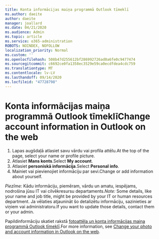```yaml
---
title: Konta informācijas maiņa programmā Outlook tīmeklī
ms.author: daeite
author: daeite
manager: joallard
ms.date: 04/21/2020
ms.audience: Admin
ms.topic: article
ms.service: o365-administration
ROBOTS: NOINDEX, NOFOLLOW
localization_priority: Normal
ms.custom: ''
ms.openlocfilehash: 508b47d255612bf286992726ad0a6fe0c9477474
ms.sourcegitcommit: c6692ce0fa1358ec3529e59ca0ecdfdea4cdc759
ms.translationtype: MT
ms.contentlocale: lv-LV
ms.lasthandoff: 09/14/2020
ms.locfileid: "47728798"
---
```

# <a name="change-account-information-in-outlook-on-the-web"></a><span data-ttu-id="638cf-102">Konta informācijas maiņa programmā Outlook tīmeklī</span><span class="sxs-lookup"><span data-stu-id="638cf-102">Change account information in Outlook on the web</span></span>

1. <span data-ttu-id="638cf-103">Lapas augšdaļā atlasiet savu vārdu vai profila attēlu.</span><span class="sxs-lookup"><span data-stu-id="638cf-103">At the top of the page, select your name or profile picture.</span></span>
1. <span data-ttu-id="638cf-104">Atlasiet **Mans konts**.</span><span class="sxs-lookup"><span data-stu-id="638cf-104">Select **My account**.</span></span>
1. <span data-ttu-id="638cf-105">Atlasiet **personiskā informācija**.</span><span class="sxs-lookup"><span data-stu-id="638cf-105">Select **Personal info**.</span></span>
1. <span data-ttu-id="638cf-106">Mainiet vai pievienojiet informāciju par sevi.</span><span class="sxs-lookup"><span data-stu-id="638cf-106">Change or add information about yourself.</span></span>

<span data-ttu-id="638cf-107">*Piezīme:* Kādu informāciju, piemēram, vārdu un amatu, iespējams, nodrošina jūsu IT vai cilvēkresursu departaments.</span><span class="sxs-lookup"><span data-stu-id="638cf-107">*Note:* Some details, like your name and job title, might be provided by your IT or human resources department.</span></span> <span data-ttu-id="638cf-108">Ja vēlaties atjaunināt šo detalizētu informāciju, sazinieties ar viņiem vai administratoru.</span><span class="sxs-lookup"><span data-stu-id="638cf-108">If you want to update those details, contact them or your admin.</span></span>

<span data-ttu-id="638cf-109">Papildinformāciju skatiet rakstā [fotoattēla un konta informācijas maiņa programmā Outlook tīmeklī](https://support.office.com/article/b2dbb289-851d-4bed-93c3-3e136f5659ec).</span><span class="sxs-lookup"><span data-stu-id="638cf-109">For more information, see [Change your photo and account information in Outlook on the web](https://support.office.com/article/b2dbb289-851d-4bed-93c3-3e136f5659ec).</span></span>